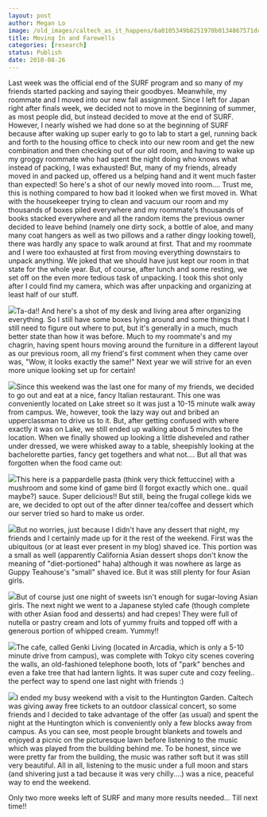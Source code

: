 ```yaml
---
layout: post
author: Megan Lo
image: /old_images/caltech_as_it_happens/6a0105349b8251970b0134867571dc970c.jpg
title: Moving In and Farewells
categories: [research]
status: Publish
date: 2010-08-26
---
```



Last week was the official end of the SURF program and so many of my friends started packing and saying their goodbyes. Meanwhile, my roommate and I moved into our new fall assignment. Since I left for Japan right after finals week, we decided not to move in the beginning of summer, as most people did, but instead decided to move at the end of SURF. However, I nearly wished we had done so at the beginning of SURF because after waking up super early to go to lab to start a gel, running back and forth to the housing office to check into our new room and get the new combination and then checking out of our old room, and having to wake up my groggy roommate who had spent the night doing who knows what instead of packing, I was exhausted! But, many of my friends, already moved in and packed up, offered us a helping hand and it went much faster than expected!
So here's a shot of our newly moved into room.... Trust me, this is nothing compared to how bad it looked when we first moved in. What with the housekeeper trying to clean and vacuum our room and my thousands of boxes piled everywhere and my roommate's thousands of books stacked everywhere and all the random items the previous owner decided to leave behind (namely one dirty sock, a bottle of aloe, and many many coat hangers as well as two pillows and a rather dingy looking towel), there was hardly any space to walk around at first. That and my roommate and I were too exhausted at first from moving everything downstairs to unpack anything. We joked that we should have just kept our room in that state for the whole year. But, of course, after lunch and some resting, we set off on the even more tedious task of unpacking. I took this shot only after I could find my camera, which was after unpacking and organizing at least half of our stuff.


![](/old_images/caltech_as_it_happens/6a0105349b8251970b01348675749c970c.jpg)Ta-da!! And here's a shot of my desk and living area after organizing everything. So I still have some boxes lying around and some things that I still need to figure out where to put, but it's generally in a much, much better state than how it was before. Much to my roommate's and my chagrin, having spent hours moving around the furniture in a different layout as our previous room, all my friend's first comment when they came over was, "Wow, it looks exactly the same!" Next year we will strive for an even more unique looking set up for certain!

![](/old_images/caltech_as_it_happens/6a0105349b8251970b01348675778e970c.jpg)Since this weekend was the last one for many of my friends, we decided to go out and eat at a nice, fancy Italian restaurant. This one was conveniently located on Lake street so it was just a 10-15 minute walk away from campus. We, however, took the lazy way out and bribed an upperclassman to drive us to it. But, after getting confused with where exactly it was on Lake, we still ended up walking about 5 minutes to the location. When we finally showed up looking a little disheveled and rather under dressed, we were whisked away to a table, sheepishly looking at the bachelorette parties, fancy get togethers and what not.... But all that was forgotten when the food came out:

![](/old_images/caltech_as_it_happens/6a0105349b8251970b0133f3515c93970b.jpg)This here is a pappardelle pasta (think very thick fettuccine) with a mushroom and some kind of game bird (I forgot exactly which one.. quail maybe?) sauce. Super delicious!! But still, being the frugal college kids we are, we decided to opt out of the after dinner tea/coffee and dessert which our server tried so hard to make us order.


![](/old_images/caltech_as_it_happens/6a0105349b8251970b0133f35827af970b.jpg)But no worries, just because I didn't have any dessert that night, my friends and I certainly made up for it the rest of the weekend. First was the ubiquitous (or at least ever present in my blog) shaved ice. This portion was a small as well (apparently California Asian dessert shops don't know the meaning of "diet-portioned" haha) although it was nowhere as large as Guppy Teahouse's "small" shaved ice. But it was still plenty for four Asian girls.


![](/old_images/caltech_as_it_happens/6a0105349b8251970b0133f3582226970b.jpg)But of course just one night of sweets isn't enough for sugar-loving Asian girls. The next night we went to a Japanese styled cafe (though complete with other Asian food and desserts) and had crepes! They were full of nutella or pastry cream and lots of yummy fruits and topped off with a generous portion of whipped cream. Yummy!!

![](/old_images/caltech_as_it_happens/6a0105349b8251970b0134867c4c95970c.jpg)The cafe, called Genki Living (located in Arcadia, which is only a 5-10 minute drive from campus), was complete with Tokyo city scenes covering the walls, an old-fashioned telephone booth, lots of "park" benches and even a fake tree that had lantern lights. It was super cute and cozy feeling.. the perfect way to spend one last night with friends :)

![](/old_images/caltech_as_it_happens/6a0105349b8251970b0133f35176ae970b.jpg)I ended my busy weekend with a visit to the Huntington Garden. Caltech was giving away free tickets to an outdoor classical concert, so some friends and I decided to take advantage of the offer (as usual) and spent the night at the Huntington which is conveniently only a few blocks away from campus. As you can see, most people brought blankets and towels and enjoyed a picnic on the picturesque lawn before listening to the music which was played from the building behind me. To be honest, since we were pretty far from the building, the music was rather soft but it was still very beautiful. All in all, listening to the music under a full moon and stars (and shivering just a tad because it was very chilly....) was a nice, peaceful way to end the weekend.

Only two more weeks left of SURF and many more results needed... Till next time!!

